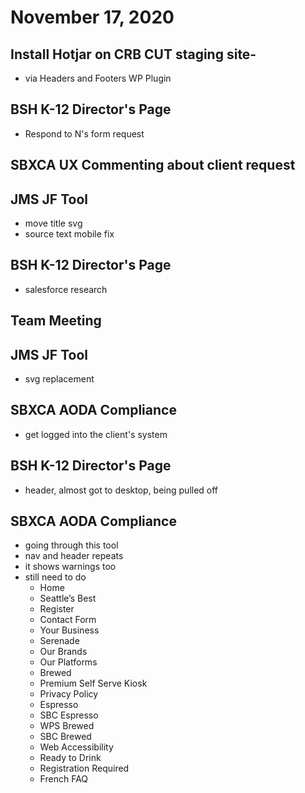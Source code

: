 # November 17, 2020

## Install Hotjar on CRB CUT staging site-
- via Headers and Footers WP Plugin

## BSH K-12 Director's Page
- Respond to N's form request

## SBXCA UX Commenting about client request

## JMS JF Tool
- move title svg
- source text mobile fix

## BSH K-12 Director's Page
- salesforce research

## Team Meeting

## JMS JF Tool
- svg replacement

## SBXCA AODA Compliance
- get logged into the client's system
  
## BSH K-12 Director's Page
- header, almost got to desktop, being pulled off

## SBXCA AODA Compliance
- going through this tool
- nav and header repeats
- it shows warnings too
- still need to do
  - Home
  - Seattle’s Best
  - Register
  - Contact Form
  - Your Business
  - Serenade
  - Our Brands
  - Our Platforms
  - Brewed
  - Premium Self Serve Kiosk
  - Privacy Policy
  - Espresso
  - SBC Espresso
  - WPS Brewed
  - SBC Brewed
  - Web Accessibility
  - Ready to Drink
  - Registration Required
  - French FAQ